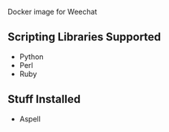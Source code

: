 Docker image for Weechat

## Scripting Libraries Supported

- Python
- Perl
- Ruby

## Stuff Installed

- Aspell
